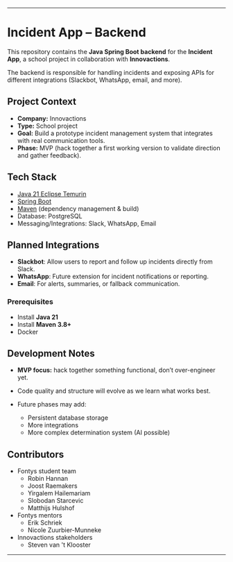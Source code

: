 
---

# Incident App – Backend

This repository contains the **Java Spring Boot backend** for the **Incident App**, a school project in collaboration with **Innovactions**.

The backend is responsible for handling incidents and exposing APIs for different integrations (Slackbot, WhatsApp, email, and more).

## Project Context

* **Company:** Innovactions
* **Type:** School project
* **Goal:** Build a prototype incident management system that integrates with real communication tools.
* **Phase:** MVP (hack together a first working version to validate direction and gather feedback).

## Tech Stack

* [Java 21 Eclipse Temurin](https://adoptium.net/)
* [Spring Boot](https://spring.io/projects/spring-boot)
* [Maven](https://maven.apache.org/) (dependency management & build)
* Database: PostgreSQL
* Messaging/Integrations: Slack, WhatsApp, Email

## Planned Integrations

* **Slackbot**: Allow users to report and follow up incidents directly from Slack.
* **WhatsApp**: Future extension for incident notifications or reporting.
* **Email**: For alerts, summaries, or fallback communication.

### Prerequisites

* Install **Java 21**
* Install **Maven 3.8+**
* Docker

## Development Notes

* **MVP focus:** hack together something functional, don’t over-engineer yet.
* Code quality and structure will evolve as we learn what works best.
* Future phases may add:

    * Persistent database storage
    * More integrations
    * More complex determination system (AI possible)

## Contributors

* Fontys student team
  * Robin Hannan
  * Joost Raemakers
  * Yirgalem Hailemariam
  * Slobodan Starcevic
  * Matthijs Hulshof
* Fontys mentors
  * Erik Schriek
  * Nicole Zuurbier-Munneke
* Innovactions stakeholders
  * Steven van 't Klooster

---
